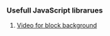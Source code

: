 ### Usefull JavaScript librarues

 1. [Video for block background](https://github.com/VodkaBears/Vide)
